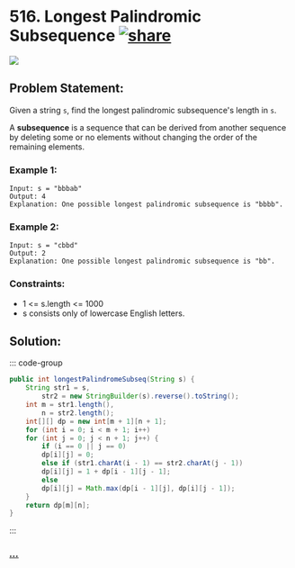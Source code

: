 # 516. Longest Palindromic Subsequence [![share]](https://leetcode.com/problems/longest-palindromic-subsequence/)

![][medium]

## Problem Statement:

Given a string `s`, find the longest palindromic subsequence's length in `s`.

A **subsequence** is a sequence that can be derived from another sequence by deleting some or no elements without changing the order of the remaining elements.

### Example 1:

```
Input: s = "bbbab"
Output: 4
Explanation: One possible longest palindromic subsequence is "bbbb".
```

### Example 2:

```
Input: s = "cbbd"
Output: 2
Explanation: One possible longest palindromic subsequence is "bb".
```

### Constraints:

- 1 <= s.length <= 1000
- s consists only of lowercase English letters.

## Solution:

::: code-group

```java
public int longestPalindromeSubseq(String s) {
    String str1 = s,
        str2 = new StringBuilder(s).reverse().toString();
    int m = str1.length(),
        n = str2.length();
    int[][] dp = new int[m + 1][n + 1];
    for (int i = 0; i < m + 1; i++)
    for (int j = 0; j < n + 1; j++) {
        if (i == 0 || j == 0)
        dp[i][j] = 0;
        else if (str1.charAt(i - 1) == str2.charAt(j - 1))
        dp[i][j] = 1 + dp[i - 1][j - 1];
        else
        dp[i][j] = Math.max(dp[i - 1][j], dp[i][j - 1]);
    }
    return dp[m][n];
}
```

:::

### [_..._](#)

```

```

<!----------------------------------{ link }--------------------------------->

[share]: https://img.icons8.com/external-anggara-blue-anggara-putra/20/000000/external-share-user-interface-basic-anggara-blue-anggara-putra-2.png
[medium]: https://img.shields.io/badge/Difficulty-Medium-yellow.svg
